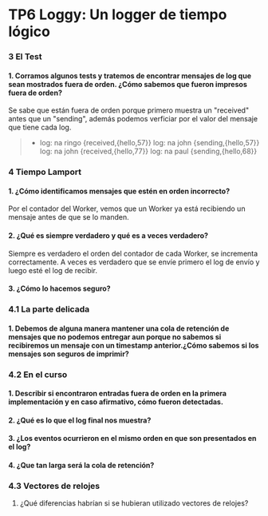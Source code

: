 # TP6 Loggy: Un logger de tiempo lógico

### 3 El Test

#### 1. Corramos algunos tests y tratemos de encontrar mensajes de log que sean mostrados fuera de orden. ¿Cómo sabemos que fueron impresos fuera de orden?
Se sabe que están fuera de orden porque primero muestra un "received" antes que un "sending", además podemos verficiar por el valor del mensaje que tiene cada log.
> - log: na ringo {received,{hello,57}}
log: na john {sending,{hello,57}}
log: na john {received,{hello,77}}
log: na paul {sending,{hello,68}}



### 4 Tiempo Lamport

#### 1. ¿Cómo identificamos mensajes que estén en orden incorrecto? 
Por el contador del Worker, vemos que un Worker ya está recibiendo un mensaje antes de que se lo manden.


#### 2. ¿Qué es siempre verdadero y qué es a veces verdadero?
Siempre es verdadero el orden del contador de cada Worker, se incrementa correctamente.
A veces es verdadero que se envíe primero el log de envío y luego esté el log de recibir.


#### 3. ¿Cómo lo hacemos seguro?




### 4.1 La parte delicada

#### 1. Debemos de alguna manera mantener una cola de retención de mensajes que no podemos entregar aun porque no sabemos si recibiremos un mensaje con un timestamp anterior.¿Cómo sabemos si los mensajes son seguros de imprimir?




### 4.2 En el curso

#### 1. Describir si encontraron entradas fuera de orden en la primera implementación y en caso afirmativo, cómo fueron detectadas. 



#### 2. ¿Qué es lo que el log final nos muestra? 



#### 3. ¿Los eventos ocurrieron en el mismo orden en que son presentados en el log? 



#### 4. ¿Que tan larga será la cola de retención?




### 4.3 Vectores de relojes

1. ¿Qué diferencias habrían si se hubieran utilizado vectores de relojes?